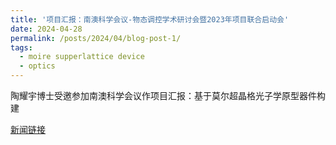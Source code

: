 ```yaml
---
title: '项目汇报：南澳科学会议-物态调控学术研讨会暨2023年项目联合启动会'
date: 2024-04-28
permalink: /posts/2024/04/blog-post-1/
tags:
  - moire supperlattice device
  - optics
---
```


陶耀宇博士受邀参加南澳科学会议作项目汇报：基于莫尔超晶格光子学原型器件构建

<p><a href="https://spse.bjtu.edu.cn/cms/item/2290.html">新闻链接</a></p>



